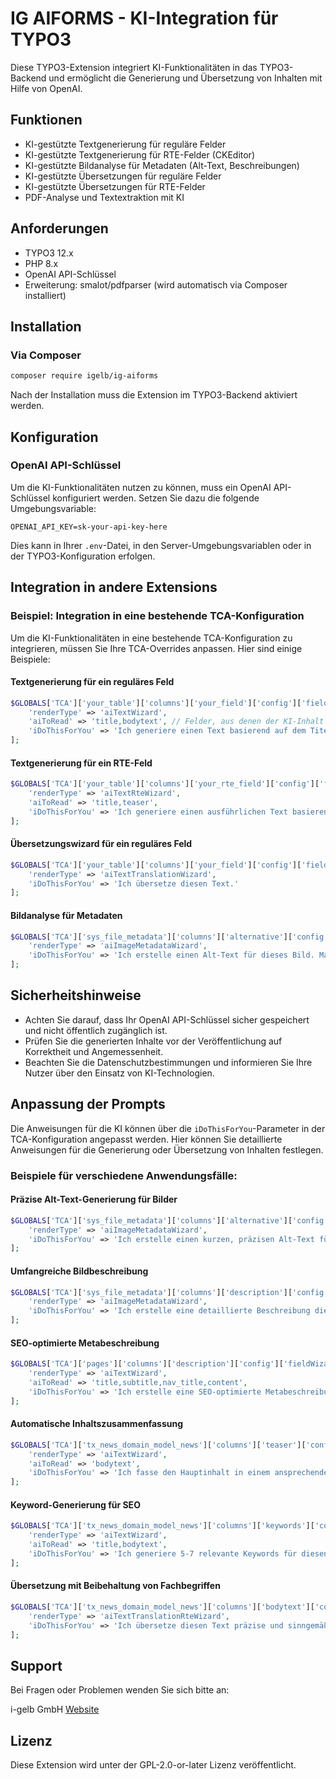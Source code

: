 # IG AIFORMS - KI-Integration für TYPO3

Diese TYPO3-Extension integriert KI-Funktionalitäten in das TYPO3-Backend und ermöglicht die Generierung und Übersetzung von Inhalten mit Hilfe von OpenAI.

## Funktionen

- KI-gestützte Textgenerierung für reguläre Felder
- KI-gestützte Textgenerierung für RTE-Felder (CKEditor)
- KI-gestützte Bildanalyse für Metadaten (Alt-Text, Beschreibungen)
- KI-gestützte Übersetzungen für reguläre Felder
- KI-gestützte Übersetzungen für RTE-Felder
- PDF-Analyse und Textextraktion mit KI

## Anforderungen

- TYPO3 12.x
- PHP 8.x
- OpenAI API-Schlüssel
- Erweiterung: smalot/pdfparser (wird automatisch via Composer installiert)

## Installation

### Via Composer

```bash
composer require igelb/ig-aiforms
```

Nach der Installation muss die Extension im TYPO3-Backend aktiviert werden.

## Konfiguration

### OpenAI API-Schlüssel

Um die KI-Funktionalitäten nutzen zu können, muss ein OpenAI API-Schlüssel konfiguriert werden. Setzen Sie dazu die folgende Umgebungsvariable:

```
OPENAI_API_KEY=sk-your-api-key-here
```

Dies kann in Ihrer `.env`-Datei, in den Server-Umgebungsvariablen oder in der TYPO3-Konfiguration erfolgen.

## Integration in andere Extensions

### Beispiel: Integration in eine bestehende TCA-Konfiguration

Um die KI-Funktionalitäten in eine bestehende TCA-Konfiguration zu integrieren, müssen Sie Ihre TCA-Overrides anpassen. Hier sind einige Beispiele:

#### Textgenerierung für ein reguläres Feld

```php
$GLOBALS['TCA']['your_table']['columns']['your_field']['config']['fieldWizard']['aiText'] = [
    'renderType' => 'aiTextWizard',
    'aiToRead' => 'title,bodytext', // Felder, aus denen der KI-Inhalt generiert wird
    'iDoThisForYou' => 'Ich generiere einen Text basierend auf dem Titel und dem Haupttext. Maximal 250 Zeichen.'
];
```

#### Textgenerierung für ein RTE-Feld

```php
$GLOBALS['TCA']['your_table']['columns']['your_rte_field']['config']['fieldWizard']['aiText'] = [
    'renderType' => 'aiTextRteWizard',
    'aiToRead' => 'title,teaser',
    'iDoThisForYou' => 'Ich generiere einen ausführlichen Text basierend auf dem Titel und dem Teaser. Ich verwende HTML-Tags wie <p>, <h2>, <h3>, <ul>, <li> und <strong>.'
];
```

#### Übersetzungswizard für ein reguläres Feld

```php
$GLOBALS['TCA']['your_table']['columns']['your_field']['config']['fieldWizard']['aiTextTranslation'] = [
    'renderType' => 'aiTextTranslationWizard',
    'iDoThisForYou' => 'Ich übersetze diesen Text.'
];
```

#### Bildanalyse für Metadaten

```php
$GLOBALS['TCA']['sys_file_metadata']['columns']['alternative']['config']['fieldWizard']['aiImageMetadata'] = [
    'renderType' => 'aiImageMetadataWizard',
    'iDoThisForYou' => 'Ich erstelle einen Alt-Text für dieses Bild. Maximal 100 Zeichen.'
];
```

## Sicherheitshinweise

- Achten Sie darauf, dass Ihr OpenAI API-Schlüssel sicher gespeichert und nicht öffentlich zugänglich ist.
- Prüfen Sie die generierten Inhalte vor der Veröffentlichung auf Korrektheit und Angemessenheit.
- Beachten Sie die Datenschutzbestimmungen und informieren Sie Ihre Nutzer über den Einsatz von KI-Technologien.

## Anpassung der Prompts

Die Anweisungen für die KI können über die `iDoThisForYou`-Parameter in der TCA-Konfiguration angepasst werden. Hier können Sie detaillierte Anweisungen für die Generierung oder Übersetzung von Inhalten festlegen.

### Beispiele für verschiedene Anwendungsfälle:

#### Präzise Alt-Text-Generierung für Bilder
```php
$GLOBALS['TCA']['sys_file_metadata']['columns']['alternative']['config']['fieldWizard']['aiImageMetadata'] = [
    'renderType' => 'aiImageMetadataWizard',
    'iDoThisForYou' => 'Ich erstelle einen kurzen, präzisen Alt-Text für dieses Bild. Der Text soll maximal 30 Wörter umfassen und folgt dem Muster "Objekt-Aktion-Kontext". Falls Text im Bild vorhanden ist, wird dieser vollständig transkribiert. Ich beginne nicht mit "Das Bild zeigt" oder ähnlichen Formulierungen.'
];
```

#### Umfangreiche Bildbeschreibung
```php
$GLOBALS['TCA']['sys_file_metadata']['columns']['description']['config']['fieldWizard']['aiImageMetadata'] = [
    'renderType' => 'aiImageMetadataWizard',
    'iDoThisForYou' => 'Ich erstelle eine detaillierte Beschreibung dieses Bildes. Dabei berücksichtige ich Bildkomposition, Farben, Stimmung und dargestellte Objekte. Die Beschreibung soll etwa 150-200 Wörter umfassen und für SEO-Zwecke optimiert sein, mit relevanten Schlüsselwörtern.'
];
```

#### SEO-optimierte Metabeschreibung
```php
$GLOBALS['TCA']['pages']['columns']['description']['config']['fieldWizard']['aiText'] = [
    'renderType' => 'aiTextWizard',
    'aiToRead' => 'title,subtitle,nav_title,content',
    'iDoThisForYou' => 'Ich erstelle eine SEO-optimierte Metabeschreibung für diese Seite. Die Beschreibung ist zwischen 140-160 Zeichen lang, enthält das wichtigste Keyword aus dem Seitentitel und endet mit einem klaren Call-to-Action. Die Beschreibung ist ansprechend formuliert und regt zum Klicken an.'
];
```

#### Automatische Inhaltszusammenfassung
```php
$GLOBALS['TCA']['tx_news_domain_model_news']['columns']['teaser']['config']['fieldWizard']['aiText'] = [
    'renderType' => 'aiTextWizard',
    'aiToRead' => 'bodytext',
    'iDoThisForYou' => 'Ich fasse den Hauptinhalt in einem ansprechenden Teaser zusammen. Der Teaser ist maximal 250 Zeichen lang, weckt Neugier und enthält die wichtigsten Informationen aus dem Text. Ich verwende aktive Verben und eine direkte Ansprache.'
];
```

#### Keyword-Generierung für SEO
```php
$GLOBALS['TCA']['tx_news_domain_model_news']['columns']['keywords']['config']['fieldWizard']['aiText'] = [
    'renderType' => 'aiTextWizard',
    'aiToRead' => 'title,bodytext',
    'iDoThisForYou' => 'Ich generiere 5-7 relevante Keywords für diesen Inhalt. Die Keywords sind durch Kommas getrennt, bestehen aus 1-3 Wörtern und spiegeln die Hauptthemen des Textes wider. Ich achte auf Suchvolumen und Relevanz, bevorzuge spezifische Begriffe anstelle allgemeiner Terme.'
];
```

#### Übersetzung mit Beibehaltung von Fachbegriffen
```php
$GLOBALS['TCA']['tx_news_domain_model_news']['columns']['bodytext']['config']['fieldWizard']['aiTextTranslation'] = [
    'renderType' => 'aiTextTranslationRteWizard',
    'iDoThisForYou' => 'Ich übersetze diesen Text präzise und sinngemäß. Fachbegriffe und Eigennamen übernehme ich unverändert. Die HTML-Struktur mit allen Tags (<p>, <h2>, etc.) bleibt erhalten. Ich passe die Übersetzung an kulturelle Besonderheiten der Zielsprache an, behalte aber den Stil und Ton des Originals bei.'
];
```

## Support

Bei Fragen oder Problemen wenden Sie sich bitte an:

i-gelb GmbH
[Website](https://www.i-gelb.de)

## Lizenz

Diese Extension wird unter der GPL-2.0-or-later Lizenz veröffentlicht.
